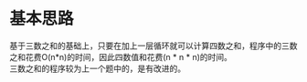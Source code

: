 # 基本思路
基于三数之和的基础上，只要在加上一层循环就可以计算四数之和，程序中的三数之和花费O(n\*n)的时间，因此四数值和花费(n * n * n)的时间。<br>
三数之和的程序较为上一个题中的，是有改进的。
